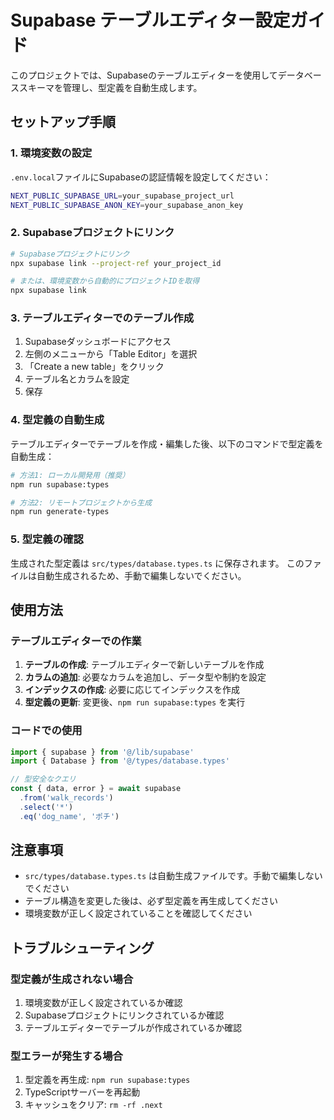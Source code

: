 # Supabase テーブルエディター設定ガイド

このプロジェクトでは、Supabaseのテーブルエディターを使用してデータベーススキーマを管理し、型定義を自動生成します。

## セットアップ手順

### 1. 環境変数の設定

`.env.local`ファイルにSupabaseの認証情報を設定してください：

```bash
NEXT_PUBLIC_SUPABASE_URL=your_supabase_project_url
NEXT_PUBLIC_SUPABASE_ANON_KEY=your_supabase_anon_key
```

### 2. Supabaseプロジェクトにリンク

```bash
# Supabaseプロジェクトにリンク
npx supabase link --project-ref your_project_id

# または、環境変数から自動的にプロジェクトIDを取得
npx supabase link
```

### 3. テーブルエディターでのテーブル作成

1. Supabaseダッシュボードにアクセス
2. 左側のメニューから「Table Editor」を選択
3. 「Create a new table」をクリック
4. テーブル名とカラムを設定
5. 保存

### 4. 型定義の自動生成

テーブルエディターでテーブルを作成・編集した後、以下のコマンドで型定義を自動生成：

```bash
# 方法1: ローカル開発用（推奨）
npm run supabase:types

# 方法2: リモートプロジェクトから生成
npm run generate-types
```

### 5. 型定義の確認

生成された型定義は `src/types/database.types.ts` に保存されます。
このファイルは自動生成されるため、手動で編集しないでください。

## 使用方法

### テーブルエディターでの作業

1. **テーブルの作成**: テーブルエディターで新しいテーブルを作成
2. **カラムの追加**: 必要なカラムを追加し、データ型や制約を設定
3. **インデックスの作成**: 必要に応じてインデックスを作成
4. **型定義の更新**: 変更後、`npm run supabase:types` を実行

### コードでの使用

```typescript
import { supabase } from '@/lib/supabase'
import { Database } from '@/types/database.types'

// 型安全なクエリ
const { data, error } = await supabase
  .from('walk_records')
  .select('*')
  .eq('dog_name', 'ポチ')
```

## 注意事項

- `src/types/database.types.ts` は自動生成ファイルです。手動で編集しないでください
- テーブル構造を変更した後は、必ず型定義を再生成してください
- 環境変数が正しく設定されていることを確認してください

## トラブルシューティング

### 型定義が生成されない場合

1. 環境変数が正しく設定されているか確認
2. Supabaseプロジェクトにリンクされているか確認
3. テーブルエディターでテーブルが作成されているか確認

### 型エラーが発生する場合

1. 型定義を再生成: `npm run supabase:types`
2. TypeScriptサーバーを再起動
3. キャッシュをクリア: `rm -rf .next`
